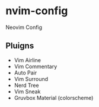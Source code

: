 # nvim-config
Neovim Config

## Pluigns

- Vim Airline
- Vim Commentary
- Auto Pair
- Vim Surround
- Nerd Tree
- Vim Sneak
- Gruvbox Material (colorscheme)
